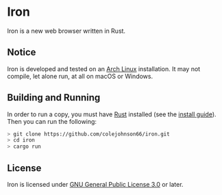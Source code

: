 # Iron

Iron is a new web browser written in Rust.

## Notice

Iron is developed and tested on an [Arch Linux](https://www.archlinux.org/) installation.
It may not compile, let alone run, at all on macOS or Windows.

## Building and Running

In order to run a copy, you must have [Rust](https://www.rust-lang.org/) installed (see the [install guide](https://www.rust-lang.org/tools/install)).
Then you can run the following:

```bash
> git clone https://github.com/colejohnson66/iron.git
> cd iron
> cargo run
```

## License

Iron is licensed under [GNU General Public License 3.0](https://www.gnu.org/licenses/gpl-3.0.en.html) or later.

